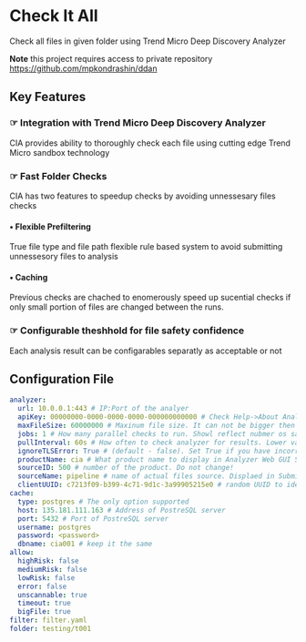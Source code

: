 # Check It All

Check all files in given folder using Trend Micro Deep Discovery Analyzer

**Note** this project requires access to private repository https://github.com/mpkondrashin/ddan

## Key Features

### &#x261E; Integration with Trend Micro Deep Discovery Analyzer

CIA provides ability to thoroughly check each file using cutting edge Trend Micro sandbox technology

### &#x261E; Fast Folder Checks

CIA has two features to speedup checks by avoiding unnessesary files checks

#### &bull; Flexible Prefiltering

True file type and file path flexible rule based system to avoid submitting unnessesory files to analysis

#### &bull; Caching

Previous checks are chached to enomerously speed up sucential checks if only small portion of files are changed between the runs.

### &#x261E; Configurable theshhold for file safety confidence

Each analysis result can be configarables separatly as acceptable or not

## Configuration File

```yaml
analyzer:
  url: 10.0.0.1:443 # IP:Port of the analyer
  apiKey: 00000000-0000-0000-0000-000000000000 # Check Help->About Analyser web GUI for correct value
  maxFileSize: 60000000 # Maxinum file size. It can not be bigger then configured in Analyzer iteslf
  jobs: 1 # How many parallel checks to run. Showl reflect nubmer os sandboxes in Analyzer
  pullInterval: 60s # How often to check analyzer for results. Lower values will result more request per minute to analyzer.
  ignoreTLSError: True # (default - false). Set True if you have incorrect certificate set on your Analyzer
  productName: cia # What product name to display in Analyzer Web GUI Submission->Submitters. Do not change! 
  sourceID: 500 # number of the product. Do not change!
  sourceName: pipeline # name of actual files source. Displaed in Submitters table also
  clientUUID: c7213f09-b399-4c71-9d1c-3a99905215e0 # random UUID to identify each particular setup. Set any unique value for each CIA used with your Analyzer
cache:
  type: postgres # The only option supported
  host: 135.181.111.163 # Address of PostreSQL server
  port: 5432 # Port of PostreSQL server
  username: postgres 
  password: <password>
  dbname: cia001 # keep it the same 
allow:
  highRisk: false
  mediumRisk: false
  lowRisk: false 
  error: false
  unscannable: true 
  timeout: true
  bigFile: true
filter: filter.yaml
folder: testing/t001
```

